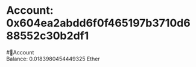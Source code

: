 
Account: 0x604ea2abdd6f0f465197b3710d688552c30b2df1
===================================================
  
#📜Account  
Balance: 0.0183980454449325 Ether